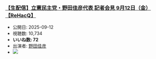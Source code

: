 ### [【生配信】立憲民主党・野田佳彦代表 記者会見 9月12日（金）【ReHacQ】](https://www.youtube.com/watch?v=INoIZSWiMWw)
-   公開日: 2025-09-12
-   視聴数: 10,734
-   **いいね数: 72**
-   出演者: [野田佳彦](/rehacq_fan/people/野田佳彦 "wikilink")
- [![](https://img.youtube.com/vi/INoIZSWiMWw/hqdefault.jpg)](https://www.youtube.com/watch?v=INoIZSWiMWw)
